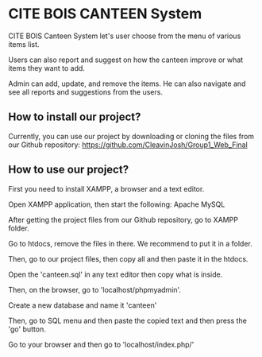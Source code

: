 # CITE BOIS CANTEEN System


CITE BOIS Canteen System let's user choose from the menu of various items list.

Users can also report and suggest on how the canteen improve or what items they
want to add.

Admin can add, update, and remove the items. He can also navigate and see all
reports and suggestions from the users.


## How to install our project?


Currently, you can use our project by downloading or cloning the files from our
Github repository: https://github.com/CleavinJosh/Group1_Web_Final


## How to use our project?


First you need to install XAMPP, a browser and a text editor.

Open XAMPP application, then start the following:
  Apache
  MySQL

After getting the project files from our Github repository, go to XAMPP folder.

Go to htdocs, remove the files in there. We recommend to put it in a folder.

Then, go to our project files, then copy all and then paste it in the htdocs.

Open the 'canteen.sql' in any text editor then copy what is inside.

Then, on the browser, go to 'localhost/phpmyadmin'.

Create a new database and name it 'canteen'

Then, go to SQL menu and then paste the copied text and then press the 'go' button.

Go to your browser and then go to 'localhost/index.php/'
